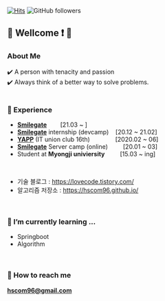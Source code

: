 [![Hits](https://hits.seeyoufarm.com/api/count/incr/badge.svg?url=https%3A%2F%2Fgithub.com%2Fhscom96%2Fhit-counter&count_bg=%2379C83D&title_bg=%23555555&icon=atom.svg&icon_color=%23E7E7E7&title=hits&edge_flat=false)](https://hits.seeyoufarm.com)
![GitHub followers](https://img.shields.io/github/followers/hscom96?label=Follow&style=social)
## 👋 Wellcome :exclamation: 👋

### About Me

:heavy_check_mark: A person with tenacity and passion </br>
:heavy_check_mark: Always think of a better way to solve problems.
</br></br>

### 🔭 Experience
- __[Smilegate](https://www.smilegate.com/ko/main/main.asp)__ &nbsp;&nbsp;&nbsp;&nbsp;&nbsp;&nbsp;&nbsp;[21.03 ~ ]
- __[Smilegate](https://www.smilegate.com/ko/main/main.asp)__ internship (devcamp)&nbsp;&nbsp;&nbsp;&nbsp;[20.12 ~ 21.02]
- __[YAPP](http://yapp.co.kr/)__ (IT union club 16th)&nbsp;&nbsp;&nbsp;&nbsp;&nbsp;&nbsp;&nbsp;&nbsp;&nbsp;&nbsp;&nbsp;&nbsp;&nbsp;&nbsp;&nbsp;[2020.02 ~ 06]
- __[Smilegate](https://www.smilegate.com/ko/main/main.asp)__ Server camp (online)&nbsp;&nbsp;&nbsp;&nbsp;&nbsp;&nbsp;&nbsp;&nbsp;&nbsp;[20.01 ~ 03]
- Student at __Myongji univiersity__&nbsp;&nbsp;&nbsp;&nbsp;&nbsp;&nbsp;&nbsp;&nbsp;&nbsp;[15.03 ~ ing]
</br>

- 기술 블로그 : https://lovecode.tistory.com/
- 알고리즘 저장소 : https://hscom96.github.io/
</br>

### 🌱 I’m currently learning ...
- Springboot
- Algorithm
</br>

### :e-mail: How to reach me 

 **hscom96@gmail.com**
